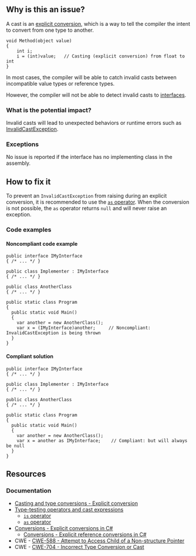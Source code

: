 ## Why is this an issue?

A cast is an [explicit
conversion](https://learn.microsoft.com/en-us/dotnet/csharp/programming-guide/types/casting-and-type-conversions#explicit-conversions), which is a way to tell the compiler the intent to convert from one type to another.

    void Method(object value)
    {
        int i;
        i = (int)value;   // Casting (explicit conversion) from float to int
    }

In most cases, the compiler will be able to catch invalid casts between incompatible value types or reference types.

However, the compiler will not be able to detect invalid casts to [interfaces](https://learn.microsoft.com/en-us/dotnet/csharp/language-reference/keywords/interface).

### What is the potential impact?

Invalid casts will lead to unexpected behaviors or runtime errors such as [InvalidCastException](https://learn.microsoft.com/en-us/dotnet/api/system.invalidcastexception).

### Exceptions

No issue is reported if the interface has no implementing class in the assembly.

## How to fix it

To prevent an `InvalidCastException` from raising during an explicit conversion, it is recommended to use the [`as` operator](https://learn.microsoft.com/en-us/dotnet/csharp/language-reference/operators/type-testing-and-cast#as-operator).
When the conversion is not possible, the `as` operator returns `null` and will never raise an exception.

### Code examples

#### Noncompliant code example

    public interface IMyInterface
    { /* ... */ }
    
    public class Implementer : IMyInterface
    { /* ... */ }
    
    public class AnotherClass
    { /* ... */ }
    
    public static class Program
    {
      public static void Main()
      {
        var another = new AnotherClass();
        var x = (IMyInterface)another;     // Noncompliant: InvalidCastException is being thrown
      }
    }

#### Compliant solution

    public interface IMyInterface
    { /* ... */ }
    
    public class Implementer : IMyInterface
    { /* ... */ }
    
    public class AnotherClass
    { /* ... */ }
    
    public static class Program
    {
      public static void Main()
      {
        var another = new AnotherClass();
        var x = another as IMyInterface;    // Compliant: but will always be null
      }
    }

## Resources

### Documentation

- [Casting and
  type conversions - Explicit conversion](https://learn.microsoft.com/en-us/dotnet/csharp/programming-guide/types/casting-and-type-conversions#explicit-conversions)
- [Type-testing operators and cast
  expressions](https://learn.microsoft.com/en-us/dotnet/csharp/language-reference/operators/type-testing-and-cast)
    - [`is`
      operator](https://learn.microsoft.com/en-us/dotnet/csharp/language-reference/operators/type-testing-and-cast#is-operator)
    - [`as`
      operator](https://learn.microsoft.com/en-us/dotnet/csharp/language-reference/operators/type-testing-and-cast#as-operator)
- [Conversions -
  Explicit conversions in C#](https://learn.microsoft.com/en-us/dotnet/csharp/language-reference/language-specification/conversions#103-explicit-conversions)
    - [Conversions - Explicit reference conversions in C#](https://learn.microsoft.com/en-us/dotnet/csharp/language-reference/language-specification/conversions#1035-explicit-reference-conversions)
- CWE - [CWE-588 - Attempt to Access Child of a Non-structure Pointer](https://cwe.mitre.org/data/definitions/588)
- CWE - [CWE-704 - Incorrect Type Conversion or Cast](https://cwe.mitre.org/data/definitions/704)